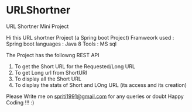 # URLShortner
URL Shortner Mini Project

Hi this URL shortner Project (a Spring boot Project)
Framweork used : Spring boot 
languages : Java 8
Tools : MS sql 

The Project has the followng REST API
1) To get the Short URL for the Requested/Long URL 
2) To get Long url from ShortURl
3) To display all the Short URL
4) To display the stats of Short and LOng URL (its access and its creation)

Please Write me on spriti1991@gmail.com for any queries or doubt 
Happy Coding !!! :)
